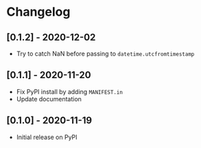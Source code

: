 # Changelog

## [0.1.2] - 2020-12-02

- Try to catch NaN before passing to `datetime.utcfromtimestamp`

## [0.1.1] - 2020-11-20

- Fix PyPI install by adding `MANIFEST.in`
- Update documentation

## [0.1.0] - 2020-11-19

- Initial release on PyPI
